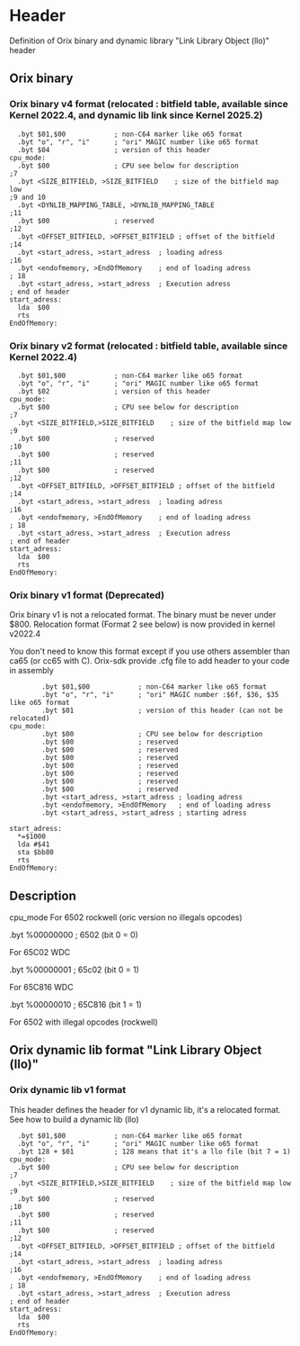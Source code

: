 # Header

Definition of Orix binary and dynamic library "Link Library Object (llo)" header

## Orix binary

### Orix binary v4 format (relocated : bitfield table, available since Kernel 2022.4, and dynamic lib link since Kernel 2025.2)

``` ca65
  .byt $01,$00            ; non-C64 marker like o65 format
  .byt "o", "r", "i"      ; "ori" MAGIC number like o65 format
  .byt $04                ; version of this header
cpu_mode:
  .byt $00                ; CPU see below for description
;7
  .byt <SIZE_BITFIELD, >SIZE_BITFIELD    ; size of the bitfield map low
;9 and 10
  .byt <DYNLIB_MAPPING_TABLE, >DYNLIB_MAPPING_TABLE
;11
  .byt $00                ; reserved
;12
  .byt <OFFSET_BITFIELD, >OFFSET_BITFIELD ; offset of the bitfield
;14
  .byt <start_adress, >start_adress  ; loading adress
;16
  .byt <endofmemory, >EndOfMemory    ; end of loading adress
; 18
  .byt <start_adress, >start_adress  ; Execution adress
; end of header
start_adress:
  lda  $00
  rts
EndOfMemory:
```

### Orix binary v2 format (relocated : bitfield table, available since Kernel 2022.4)

``` ca65
  .byt $01,$00            ; non-C64 marker like o65 format
  .byt "o", "r", "i"      ; "ori" MAGIC number like o65 format
  .byt $02                ; version of this header
cpu_mode:
  .byt $00                ; CPU see below for description
;7
  .byt <SIZE_BITFIELD,>SIZE_BITFIELD    ; size of the bitfield map low
;9
  .byt $00                ; reserved
;10
  .byt $00                ; reserved
;11
  .byt $00                ; reserved
;12
  .byt <OFFSET_BITFIELD, >OFFSET_BITFIELD ; offset of the bitfield
;14
  .byt <start_adress, >start_adress  ; loading adress
;16
  .byt <endofmemory, >EndOfMemory    ; end of loading adress
; 18
  .byt <start_adress, >start_adress  ; Execution adress
; end of header
start_adress:
  lda  $00
  rts
EndOfMemory:
```

### Orix binary v1 format (Deprecated)

Orix binary v1 is not a relocated format. The binary must be never under $800. Relocation format (Format 2 see below) is now provided in kernel v2022.4

You don't need to know this format except if you use others assembler than ca65 (or cc65 with C). Orix-sdk provide .cfg file to add header to your code in assembly

``` ca65
        .byt $01,$00            ; non-C64 marker like o65 format
        .byt "o", "r", "i"      ; "ori" MAGIC number :$6f, $36, $35 like o65 format
        .byt $01                ; version of this header (can not be relocated)
cpu_mode:
        .byt $00                ; CPU see below for description
        .byt $00                ; reserved
        .byt $00                ; reserved
        .byt $00                ; reserved
        .byt $00                ; reserved
        .byt $00                ; reserved
        .byt $00                ; reserved
        .byt $00                ; reserved
        .byt <start_adress, >start_adress ; loading adress
        .byt <endofmemory, >EndOfMemory   ; end of loading adress
        .byt <start_adress, >start_adress ; starting adress

start_adress:
  *=$1000
  lda #$41
  sta $bb80
  rts
EndOfMemory:
```

## Description

cpu_mode
  For 6502 rockwell (oric version no illegals opcodes)

.byt %00000000 ; 6502 (bit 0 = 0)

  For 65C02 WDC

.byt %00000001 ; 65c02 (bit 0 = 1)

  For 65C816 WDC

.byt %00000010 ; 65C816 (bit 1 = 1)

  For 6502 with illegal opcodes (rockwell)

## Orix dynamic lib format  "Link Library Object (llo)"

### Orix dynamic lib v1 format

This header defines the header for v1 dynamic lib, it's a relocated format. See how to build a dynamic lib (llo)

``` ca65
  .byt $01,$00            ; non-C64 marker like o65 format
  .byt "o", "r", "i"      ; "ori" MAGIC number like o65 format
  .byt 128 + $01          ; 128 means that it's a llo file (bit 7 = 1)
cpu_mode:
  .byt $00                ; CPU see below for description
;7
  .byt <SIZE_BITFIELD,>SIZE_BITFIELD    ; size of the bitfield map low
;9
  .byt $00                ; reserved
;10
  .byt $00                ; reserved
;11
  .byt $00                ; reserved
;12
  .byt <OFFSET_BITFIELD, >OFFSET_BITFIELD ; offset of the bitfield
;14
  .byt <start_adress, >start_adress  ; loading adress
;16
  .byt <endofmemory, >EndOfMemory    ; end of loading adress
; 18
  .byt <start_adress, >start_adress  ; Execution adress
; end of header
start_adress:
  lda  $00
  rts
EndOfMemory:
```
